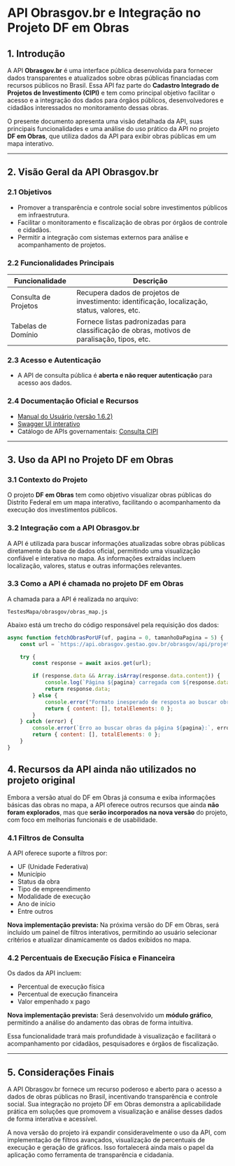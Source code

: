 
# API Obrasgov.br e Integração no Projeto DF em Obras

## 1. Introdução

A API **Obrasgov.br** é uma interface pública desenvolvida para fornecer dados transparentes e atualizados sobre obras públicas financiadas com recursos públicos no Brasil. Essa API faz parte do **Cadastro Integrado de Projetos de Investimento (CIPI)** e tem como principal objetivo facilitar o acesso e a integração dos dados para órgãos públicos, desenvolvedores e cidadãos interessados no monitoramento dessas obras.

O presente documento apresenta uma visão detalhada da API, suas principais funcionalidades e uma análise do uso prático da API no projeto **DF em Obras**, que utiliza dados da API para exibir obras públicas em um mapa interativo.

---

## 2. Visão Geral da API Obrasgov.br

### 2.1 Objetivos

- Promover a transparência e controle social sobre investimentos públicos em infraestrutura.
- Facilitar o monitoramento e fiscalização de obras por órgãos de controle e cidadãos.
- Permitir a integração com sistemas externos para análise e acompanhamento de projetos.

### 2.2 Funcionalidades Principais

| Funcionalidade           | Descrição                                                                                      |
|--------------------------|------------------------------------------------------------------------------------------------|
| Consulta de Projetos     | Recupera dados de projetos de investimento: identificação, localização, status, valores, etc. |
| Tabelas de Domínio       | Fornece listas padronizadas para classificação de obras, motivos de paralisação, tipos, etc.   |

### 2.3 Acesso e Autenticação

- A API de consulta pública é **aberta e não requer autenticação** para acesso aos dados.

### 2.4 Documentação Oficial e Recursos

- [Manual do Usuário (versão 1.6.2)](https://www.gov.br/transferegov/pt-br/obrasgov/doc/manual-do-usuario-obrasgovbr-2023_-v1-6-2.pdf)
- [Swagger UI interativo](https://api.obrasgov.gestao.gov.br/obrasgov/api/swagger-ui/index.html)
- Catálogo de APIs governamentais: [Consulta CIPI](https://www.gov.br/conecta/catalogo/apis/consulta-cadastro-integrado-de-projetos-de-investimentos-2013-obrasgov.br)

---

## 3. Uso da API no Projeto DF em Obras

### 3.1 Contexto do Projeto

O projeto **DF em Obras** tem como objetivo visualizar obras públicas do Distrito Federal em um mapa interativo, facilitando o acompanhamento da execução dos investimentos públicos.

### 3.2 Integração com a API Obrasgov.br

A API é utilizada para buscar informações atualizadas sobre obras públicas diretamente da base de dados oficial, permitindo uma visualização confiável e interativa no mapa. As informações extraídas incluem localização, valores, status e outras informações relevantes.

### 3.3 Como a API é chamada no projeto DF em Obras

A chamada para a API é realizada no arquivo:

```
TestesMapa/obrasgov/obras_map.js
```

Abaixo está um trecho do código responsável pela requisição dos dados:

```javascript
async function fetchObrasPorUF(uf, pagina = 0, tamanhoDaPagina = 5) {
    const url = `https://api.obrasgov.gestao.gov.br/obrasgov/api/projeto-investimento?uf=${uf}&pagina=${pagina}&tamanhoDaPagina=${tamanhoDaPagina}`;

    try {
        const response = await axios.get(url);

        if (response.data && Array.isArray(response.data.content)) {
            console.log(`Página ${pagina} carregada com ${response.data.content.length} obras.`);
            return response.data;
        } else {
            console.error("Formato inesperado de resposta ao buscar obras.");
            return { content: [], totalElements: 0 };
        }
    } catch (error) {
        console.error(`Erro ao buscar obras da página ${pagina}:`, error.message);
        return { content: [], totalElements: 0 };
    }
}
```
## 4. Recursos da API ainda não utilizados no projeto original

Embora a versão atual do DF em Obras já consuma e exiba informações básicas das obras no mapa, a API oferece outros recursos que ainda **não foram explorados**, mas que **serão incorporados na nova versão** do projeto, com foco em melhorias funcionais e de usabilidade.

### 4.1 Filtros de Consulta

A API oferece suporte a filtros por:

- UF (Unidade Federativa)
- Município
- Status da obra
- Tipo de empreendimento
- Modalidade de execução
- Ano de início
- Entre outros

**Nova implementação prevista:**
Na próxima versão do DF em Obras, será incluído um painel de filtros interativos, permitindo ao usuário selecionar critérios e atualizar dinamicamente os dados exibidos no mapa.

### 4.2 Percentuais de Execução Física e Financeira

Os dados da API incluem:

- Percentual de execução física
- Percentual de execução financeira
- Valor empenhado x pago

**Nova implementação prevista:**
Será desenvolvido um **módulo gráfico**, permitindo a análise do andamento das obras de forma intuitiva.

Essa funcionalidade trará mais profundidade à visualização e facilitará o acompanhamento por cidadãos, pesquisadores e órgãos de fiscalização.

---

## 5. Considerações Finais

A API Obrasgov.br fornece um recurso poderoso e aberto para o acesso a dados de obras públicas no Brasil, incentivando transparência e controle social. Sua integração no projeto DF em Obras demonstra a aplicabilidade prática em soluções que promovem a visualização e análise desses dados de forma interativa e acessível.

A nova versão do projeto irá expandir consideravelmente o uso da API, com implementação de filtros avançados, visualização de percentuais de execução e geração de gráficos. Isso fortalecerá ainda mais o papel da aplicação como ferramenta de transparência e cidadania.
